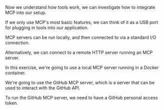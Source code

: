 Now we understand how tools work, we can investigate how to integrate MCP into our setup.

If we only use MCP's most basic features, we can think of it as a USB port for plugging in tools into our application.

MCP servers can be run locally, and then connected to via a standard I/O connection.

Alternatively, we can connect to a remote HTTP server running an MCP server.

In this exercise, we're going to use a local MCP server running in a Docker container.

We're going to use the GitHub MCP server, which is a server that can be used to interact with the GitHub API.

To run the GitHub MCP server, we need to have a GitHub personal access token.
